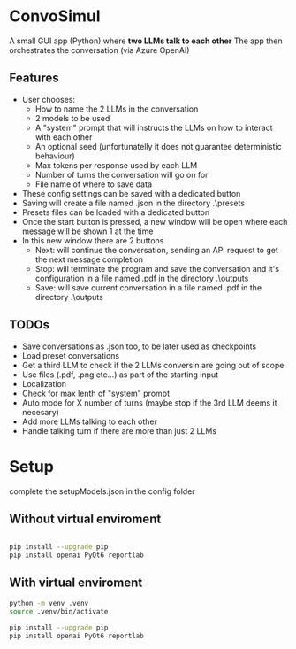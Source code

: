 # ConvoSimul

A small GUI app (Python) where **two LLMs talk to each other**
The app then orchestrates the conversation (via Azure OpenAI)

## Features
- User chooses:
  - How to name the 2 LLMs in the conversation
  - 2 models to be used
  - A "system" prompt that will instructs the LLMs on how to interact with each other
  - An optional seed (unfortunatelly it does not guarantee deterministic behaviour)
  - Max tokens per response used by each LLM
  - Number of turns the conversation will go on for
  - File name of where to save data
- These config settings can be saved with a dedicated button
- Saving will create a file named <file name>.json in the directory .\presets
- Presets files can be loaded with a dedicated button
- Once the start button is pressed, a new window will be open where each message will be shown 1 at the time
- In this new window there are 2 buttons
  - Next: will continue the conversation, sending an API request to get the next message completion
  - Stop: will terminate the program and save the conversation and it's configuration in a file named <file name>.pdf in the directory .\outputs
  - Save: will save current conversation in a file named <file name><number of saved in this session>.pdf in the directory .\outputs

## TODOs
- Save conversations as .json too, to be later used as checkpoints
- Load preset conversations
- Get a third LLM to check if the 2 LLMs conversin are going out of scope
- Use files (.pdf, .png etc...) as part of the starting input
- Localization
- Check for max lenth of "system" prompt
- Auto mode for X number of turns (maybe stop if the 3rd LLM deems it necesary)
- Add more LLMs talking to each other
- Handle talking turn if there are more than just 2 LLMs


# Setup

complete the setupModels.json in the config folder

## Without virtual enviroment 

```bash

pip install --upgrade pip
pip install openai PyQt6 reportlab
```

## With virtual enviroment
```bash
python -m venv .venv
source .venv/bin/activate

pip install --upgrade pip
pip install openai PyQt6 reportlab
```
